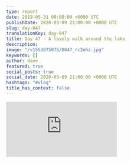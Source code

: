 ```yaml
---
type: report
date: 2019-05-31 00:00:00 +0000 UTC
publishDate: 2020-03-09 21:00:00 +0000 UTC
slug: day-047
translationKey: day-047
title: Day 47 - A lovely walk around the lake
description: 
image: "/v1553075075/D047_rc2ehz.jpg"
keywords: []
author: dave
featured: true
social_posts: true
social_date: 2020-03-09 21:00:00 +0000 UTC
hashtags: "#vlog"
title_has_context: false
---
```




<iframe class="youtube75" src="https://www.youtube.com/embed/Jn5XhBHZUi4" frameborder="0" allow="accelerometer; autoplay; encrypted-media; gyroscope; picture-in-picture" allowfullscreen></iframe>

